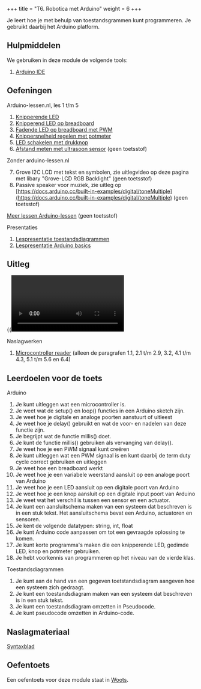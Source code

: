 +++
title = "T6. Robotica met Arduino"
weight = 6
+++

Je leert hoe je met behulp van toestandsgrammen kunt programmeren. Je gebruikt daarbij het Arduino platform.
<!--more-->

## Hulpmiddelen
We gebruiken in deze module de volgende tools:
1. [Arduino IDE](/tools/arduino-ide/)

## Oefeningen

Arduino-lessen.nl, les 1 t/m 5

1. [Knipperende LED](https://arduino-lessen.nl/project/knipperende-led-op-arduino)
2. [Knipperend LED op breadboard](https://arduino-lessen.nl/project/knipperende-led-op-breadboard)
3. [Fadende LED op breadboard met PWM](https://arduino-lessen.nl/project/arduino-led-faden-met-pwm-pulse-width-modulation)
4. [Knippersnelheid regelen met potmeter](https://arduino-lessen.nl/project/knippersnelheid-van-led-regelen-met-potmeter-op-arduino)
5. [LED schakelen met drukknop](https://arduino-lessen.nl/project/led-met-arduino-schakelen-via-drukknop)
6. [Afstand meten met ultrasoon sensor](https://arduino-lessen.nl/project/afstand-meten-met-de-hcsr04-ultrasoon-sensor-op-arduino) (geen toetsstof)

Zonder arduino-lessen.nl

7. Grove I2C LCD met tekst en symbolen, zie uitlegvideo op deze pagina met libary "Grove-LCD RGB Backlight" (geen toetsstof)
8. Passive speaker voor muziek, zie uitleg op 
[https://docs.arduino.cc/built-in-examples/digital/toneMultiple](https://docs.arduino.cc/built-in-examples/digital/toneMultiple)
(geen toetsstof)

[Meer lessen Arduino-lessen](https://arduino-lessen.nl) (geen toetsstof)

Presentaties
1. [Lespresentatie toestandsdiagrammen](robotica_toestandsdiagrammen_lespresentatie.pptx)
2. [Lespresentatie Arduino basics](robotica_arduino_basics.pdf)

## Uitleg

{{<video id="PLpTljPS--R5B5flRg_1xdUrKlZyjZG68e">}}

Naslagwerken
1. [Microcontroller reader](robotica_microcontrollers_programmeren.pdf) (alleen de paragrafen 1.1,  2.1 t/m 2.9, 3.2, 4.1 t/m 4.3, 5.1 t/m 5.6 en 6.4)

## Leerdoelen voor de toets
Arduino
1. Je kunt uitleggen wat een microcontroller is.
1. Je weet wat de setup() en loop() functies in een Arduino sketch zijn.
1. Je weet hoe je digitale en analoge poorten aanstuurt of uitleest
1. Je weet hoe je delay() gebruikt en wat de voor- en nadelen van deze functie zijn.
1. Je begrijpt wat de functie millis() doet.
1. Je kunt de functie millis() gebruiken als vervanging van delay().
1. Je weet hoe je een PWM signaal kunt creëren
1. Je kunt uitleggen wat een PWM signaal is en kunt daarbij de term duty cycle correct gebruiken en uitleggen
1. Je weet hoe een breadboard werkt
1. Je weet hoe je een variabele weerstand aansluit op een analoge poort van Arduino
1. Je weet hoe je een LED aansluit op een digitale poort van Arduino
1. Je weet hoe je een knop aansluit op een digitale input poort van Arduino
1. Je weet wat het verschil is tussen een sensor en een actuator.
1. Je kunt een aansluitschema maken van een systeem dat beschreven is in een stuk tekst. Het aansluitschema bevat een Arduino, actuatoren en sensoren.
1. Je kent de volgende datatypen: string, int, float
1. Je kunt Arduino code aanpassen om tot een gevraagde oplossing te komen.
1. Je kunt korte programma's maken die een knipperende LED, gedimde LED, knop en potmeter gebruiken.
1. Je hebt voorkennis van programmeren op het niveau van de vierde klas.

Toestandsdiagrammen
1. Je kunt aan de hand van een gegeven toetstandsdiagram aangeven hoe een systeem zich gedraagt.
1. Je kunt een toestandsdiagram maken van een systeem dat beschreven is in een stuk tekst.
1. Je kunt een toestandsdiagram omzetten in Pseudocode.
1. Je kunt pseudocode omzetten in Arduino-code.

## Naslagmateriaal
[Syntaxblad](robotica_syntaxblad.pdf)

## Oefentoets
Een oefentoets voor deze module staat in [Woots](https://app.woots.nl).
